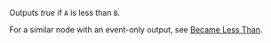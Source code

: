 Outputs *true* if `A` is less than `B`.

For a similar node with an event-only output, see [Became Less Than](vuo-node://vuo.data.becameLessThan).
